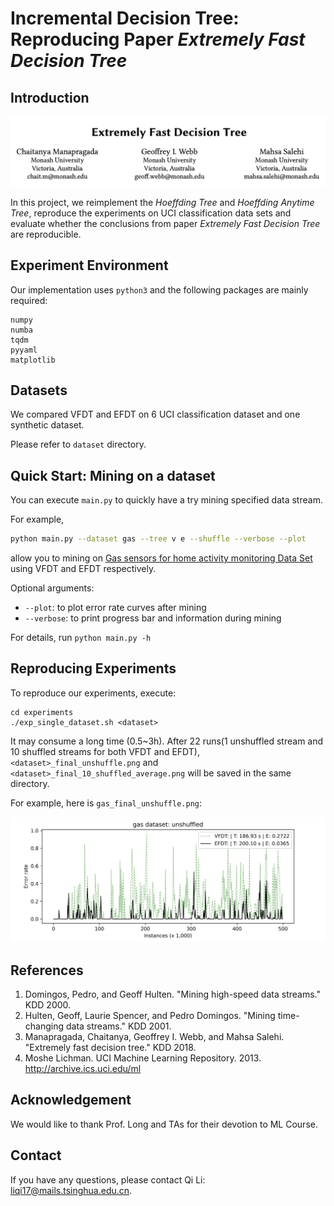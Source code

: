 # **Incremental Decision Tree**: Reproducing Paper *Extremely Fast Decision Tree*

## Introduction

![Extremely Fast Decision Tree](figures/efdt_title.png)

In this project, we reimplement the *Hoeffding Tree* and *Hoeffding Anytime Tree*, reproduce the experiments on UCI classification data sets and evaluate whether the conclusions from paper *Extremely Fast Decision Tree* are reproducible.

## Experiment Environment

Our implementation uses `python3` and the following packages are mainly required:

```
numpy
numba
tqdm
pyyaml
matplotlib
```
## Datasets

We compared VFDT and EFDT on 6 UCI classification dataset and one synthetic dataset.

Please refer to `dataset` directory.

## Quick Start: Mining on a dataset

You can execute `main.py` to quickly have a try mining specified data stream.

For example,

```bash
python main.py --dataset gas --tree v e --shuffle --verbose --plot
```

allow you to mining on [Gas sensors for home activity monitoring Data Set](http://archive.ics.uci.edu/ml/datasets/gas+sensors+for+home+activity+monitoring) using VFDT and EFDT respectively. 

Optional arguments:

- `--plot`: to plot error rate curves after mining
- `--verbose`: to print progress bar and information during mining

For details, run `python main.py -h`

## Reproducing Experiments

To reproduce our experiments, execute:

```
cd experiments
./exp_single_dataset.sh <dataset>
```

It may consume a long time (0.5~3h). After 22 runs(1 unshuffled stream and 10 shuffled streams for both VFDT and EFDT), `<dataset>_final_unshuffle.png` and `<dataset>_final_10_shuffled_average.png` will be saved in the same directory.

For example, here is `gas_final_unshuffle.png`: 

![](figures/gas_final_unshuffle.png)

## References

1. Domingos, Pedro, and Geoff Hulten. "Mining high-speed data streams." KDD 2000. 
2. Hulten, Geoff, Laurie Spencer, and Pedro Domingos. "Mining time-changing data streams." KDD 2001.
3. Manapragada, Chaitanya, Geoffrey I. Webb, and Mahsa Salehi. "Extremely fast decision tree." KDD 2018.
4. Moshe Lichman. UCI Machine Learning Repository. 2013. http://archive.ics.uci.edu/ml

## Acknowledgement

We would like to thank Prof. Long and TAs for their devotion to ML Course.

## Contact

If you have any questions, please contact Qi Li: liqi17@mails.tsinghua.edu.cn.
